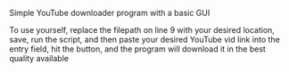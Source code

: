 Simple YouTube downloader program with a basic GUI

To use yourself, replace the filepath on line 9 with your desired location, save, run the script, and then paste your desired YouTube vid link into the entry field, hit the button, and the program will download it in the best quality available
